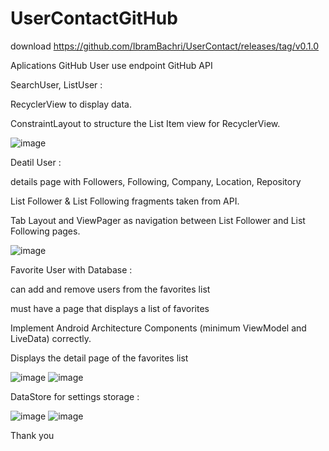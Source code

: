 # UserContactGitHub

download https://github.com/IbramBachri/UserContact/releases/tag/v0.1.0

Aplications GitHub User use endpoint GitHub API

SearchUser, ListUser :

RecyclerView to display data.

ConstraintLayout to structure the List Item view for RecyclerView.

![image](https://user-images.githubusercontent.com/95865714/163584873-6ade92ce-2c4b-4671-a9b1-f4a8ed8fab63.png)


Deatil User :

details page with Followers, Following, Company, Location, Repository

List Follower & List Following fragments taken from  API.

Tab Layout and ViewPager as navigation between List Follower and List Following pages.

![image](https://user-images.githubusercontent.com/95865714/163585591-549ea8e8-3c50-44d3-b973-725faba505e0.png)


Favorite User with Database :

can add and remove users from the favorites list

must have a page that displays a list of favorites

Implement Android Architecture Components (minimum ViewModel and LiveData) correctly.

Displays the detail page of the favorites list

![image](https://user-images.githubusercontent.com/95865714/163660758-55e4982e-7193-4bdc-bc47-f9439ef0692d.png)
![image](https://user-images.githubusercontent.com/95865714/163660767-1eb420f1-f392-41ab-8886-11ecffceecf2.png)

DataStore for settings storage :

![image](https://user-images.githubusercontent.com/95865714/163660812-a5946433-b3ed-454a-9aa8-73d634af2bfe.png)
![image](https://user-images.githubusercontent.com/95865714/163660824-6be66ba2-a9a9-4879-af62-79fa36449699.png)


Thank you




